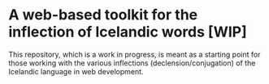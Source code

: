 # A web-based toolkit for the inflection of Icelandic words [WIP]

This repository, which is a work in progress, is meant as a starting point for those working with
the various inflections (declension/conjugation) of the Icelandic language in web development.
